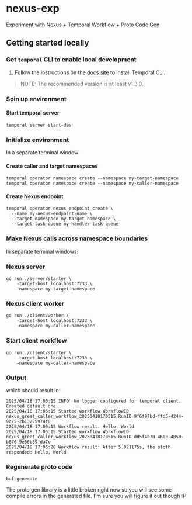 # nexus-exp
Experiment with Nexus + Temporal Workflow + Proto Code Gen

## Getting started locally

### Get `temporal` CLI to enable local development

1. Follow the instructions on the [docs
   site](https://learn.temporal.io/getting_started/go/dev_environment/#set-up-a-local-temporal-service-for-development-with-temporal-cli)
   to install Temporal CLI.

> NOTE: The recommended version is at least v1.3.0.

### Spin up environment

#### Start temporal server

```
temporal server start-dev
```

### Initialize environment

In a separate terminal window

#### Create caller and target namespaces

```
temporal operator namespace create --namespace my-target-namespace
temporal operator namespace create --namespace my-caller-namespace
```

#### Create Nexus endpoint

```
temporal operator nexus endpoint create \
  --name my-nexus-endpoint-name \
  --target-namespace my-target-namespace \
  --target-task-queue my-handler-task-queue
```

### Make Nexus calls across namespace boundaries

In separate terminal windows:

### Nexus server

```
go run ./server/starter \
    -target-host localhost:7233 \
    -namespace my-target-namespace
```

### Nexus client worker

```
go run ./client/worker \
    -target-host localhost:7233 \
    -namespace my-caller-namespace
```

### Start client workflow

```
go run ./client/starter \
    -target-host localhost:7233 \
    -namespace my-caller-namespace
```

### Output

which should result in:
```
2025/04/18 17:05:15 INFO  No logger configured for temporal client. Created default one.
2025/04/18 17:05:15 Started workflow WorkflowID nexus_greet_caller_workflow_20250418170515 RunID 9f6f97bd-ffd5-4244-9c25-2b13225974f8
2025/04/18 17:05:15 Workflow result: Hello, World
2025/04/18 17:05:15 Started workflow WorkflowID nexus_greet_caller_workflow_20250418170515 RunID dd5f4b70-46a0-4050-b876-9e56b89fda7c
2025/04/18 17:05:20 Workflow result: After 5.021175s, the sloth responded: Hello, World
```

### Regenerate proto code

```
buf generate
```
The proto gen library is a little broken right now so you will see some compile errors in the generated file. I'm sure
you will figure it out though :P
